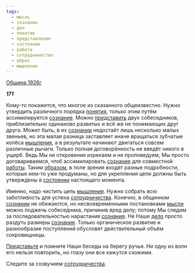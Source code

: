 ```yaml
---
tags:
  - мысль
  - сознание
  - дел
  - понятие
  - представление
  - состояние
  - работа
  - сотрудничество
  - образ
  - мышление
---
```

[Община 1926г](https://127.0.0.1:4002/agni/1926)

___171___

Кому-то покажется, что многое из сказанного общеизвестно. Нужно утвердить различного порядка [понятия](../../../tags/#понятие), только этим путём ассимилируется [сознание](../../../tags/#сознание). Можно [представить](../../../tags/#представление) двух собеседников, приблизительно одинаково развитых и всё же не понимающих друг друга. Может быть, в их [сознании](../../../tags/#сознание) недостаёт лишь несколько малых звеньев, но эта малая разница заставляет иначе вращаться зубчатые колёса [мышления](../../../tags/#мышление), а в результате начинают двигаться совсем различные рычаги. Только полная договорённость не введёт никого в ущерб. Ведь Мы не откровения изрекаем и не проповедуем, Мы просто договариваемся, чтоб ассимилировать [сознание](../../../tags/#сознание) для совместной [работы](../../../tags/#работа). Таким [образом](../../../tags/#[образ](../../../tags/#образ)), в поле зрения входят разные подробности, которые кем-то уже продуманы, но для укрепления цепи должны быть утверждены в [состоянии](../../../tags/#состояние) настоящего момента.   

Именно, надо чистить цепь [мышления](../../../tags/#мышление). Нужно собрать всю заботливость для успеха [сотрудничества](../../../tags/#сотрудничество). Конечно, в общинном [сознании](../../../tags/#сознание) не обижаются, но несвоевременными постановками [мысли](../../../tags/#мысль) можно поджечь собеседника, причинив вред делу; потому Мы следим за последовательностью нарастания [сознания](../../../tags/#сознание). Не Наше [дело](../../../tags/#дел) просто раздуть размеры [сознания](../../../tags/#сознание). Только органическое развитие и разнообразие поступлений обусловят действительный объём сокровищницы.   

[Представьте](../../../tags/#представление) и помните Наши беседы на берегу ручья. Ни одну из волн его нельзя повторить, но глазу они все кажутся схожими.   

Следите за созвучием [сотрудничества](../../../tags/#сотрудничество).   

